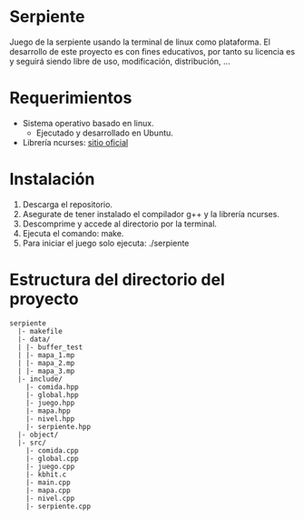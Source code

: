 ﻿# Serpiente

Juego de la serpiente usando la terminal de linux como plataforma.
El desarrollo de este proyecto es con fines educativos, por tanto su licencia es y seguirá siendo libre de uso, modificación, distribución, ...

# Requerimientos

 - Sistema operativo basado en linux.
	 - Ejecutado y desarrollado en Ubuntu.
 - Librería ncurses: [sitio oficial](https://www.gnu.org/software/ncurses/)
 
# Instalación
 1. Descarga el repositorio.
 2. Asegurate de tener instalado el compilador g++ y la librería ncurses.
 3.  Descomprime y accede al directorio por la terminal.
 4. Ejecuta el comando: make.
 5. Para iniciar el juego solo ejecuta: ./serpiente

# Estructura del directorio del proyecto
```
serpiente
  |- makefile
  |- data/
  | |- buffer_test
  | |- mapa_1.mp
  | |- mapa_2.mp
  | |- mapa_3.mp
  |- include/
    |- comida.hpp
    |- global.hpp
    |- juego.hpp
    |- mapa.hpp
    |- nivel.hpp
    |- serpiente.hpp
  |- object/
  |- src/
    |- comida.cpp
    |- global.cpp
    |- juego.cpp
    |- kbhit.c
    |- main.cpp
    |- mapa.cpp
    |- nivel.cpp
    |- serpiente.cpp
```

 
  

